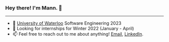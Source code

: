 ### Hey there! I'm Mann. 👋

---
- 🌱 [University of Waterloo](https://uwaterloo.ca/) Software Engineering 2023
- 🔭 Looking for internships for Winter 2022 (January - April)
- 📫 Feel free to reach out to me about anything! [Email](mailto:mdkpatel@uwaterloo.ca), [LinkedIn](https://www.linkedin.com/in/mann-d-patel).
